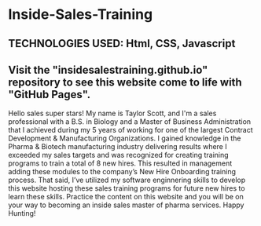 # Inside-Sales-Training

## TECHNOLOGIES USED: Html, CSS, Javascript 

## Visit the "insidesalestraining.github.io" repository to see this website come to life with "GitHub Pages".

Hello sales super stars! My name is Taylor Scott, and I'm a sales professional 
with a B.S. in Biology and a Master of Business Administration that I achieved during my 5 years of 
working for one of the largest Contract Development & Manufacturing Organizations. 
I gained knowledge in the Pharma & Biotech manufacturing industry delivering results where I exceeded my sales 
targets and was recognized for creating training programs to train a total of 8 new hires. This resulted in management
adding these modules to the company’s New Hire Onboarding training process.
That said, I’ve utilized my software enginnering skills to develop this website hosting these sales training 
programs for future new hires to learn these skills.
Practice the content on this website and you will be on your way to becoming an inside sales master of pharma services.
Happy Hunting!
      
